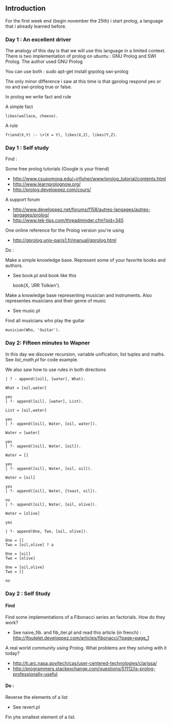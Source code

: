 ## Introduction

For the first week end (begin november the 25th) i start prolog, a language that i already learned before.

### Day 1 : An excellent driver

The analogy of this day is that we will use this language in a limited context. There is two implementation of prolog on ubuntu : GNU Prolog and SWI Prolog. The author used GNU Prolog

You can use both : sudo apt-get install grpolog swi-prolog

The only minor difference i saw at this time is that gprolog respond yes or no and swi-prolog true or false.

In prolog we write fact and rule

A simple fact

    likes(wallace, cheese).

A rule

    friend(X,Y) :- \+(X = Y), likes(X,Z), likes(Y,Z).

### Day 1 : Self study

Find :

Some free prolog tutorials (Google is your friend)

- http://www.csupomona.edu/~jrfisher/www/prolog_tutorial/contents.html
- http://www.learnprolognow.org/
- http://prolog.developpez.com/cours/

A support forum
- http://www.developpez.net/forums/f158/autres-langages/autres-langages/prolog/
- http://www.tek-tips.com/threadminder.cfm?pid=345

One online reference for the Prolog version you're using
- http://gprolog.univ-paris1.fr/manual/gprolog.html

Do :

Make a simple knowledge base. Represent some of your favorite books and authors.

- See book.pl and book like this

    book(X, 'JRR Tolkien').

Make a knowledge base representing musician and instruments. Also representes musicians and their genre of music

- See music.pl

Find all musicians who play the guitar

    musician(Who, 'Guitar').


### Day 2: Fifteen minutes to Wapner

In this day we discover recursion, variable unification, list tuples and maths. See *list_math.pl* for code example.

We also saw how to use rules in both directions

    | ? - append([oil], [water], What).

    What = [oil,water]

    yes
    | ?- append([oil], [water], List).

    List = [oil,water]

    yes
    | ?- append([oil], Water, [oil, water]).

    Water = [water]

    yes
    | ?- append([oil], Water, [oil]).

    Water = []

    yes
    | ?- append([oil], Water, [oil, oil]).

    Water = [oil]

    yes
    | ?- append([oil], Water, [toast, oil]).

    no
    | ?- append([oil], Water, [oil, olive]).

    Water = [olive]

    yes

    | ?- append(One, Two, [oil, olive]).

    One = []
    Two = [oil,olive] ? a

    One = [oil]
    Two = [olive]

    One = [oil,olive]
    Two = []

    no

### Day 2 : Self Study


#### Find

Find some implementations of a Fibonacci series an factorials. How do they work?

- See  naive_fib. and fib_iter.pl and read this article (in french) : http://jfoutelet.developpez.com/articles/fibonacci/?page=page_1

A real world community using Prolog. What problems are they solving with it today?

- http://ti.arc.nasa.gov/tech/cas/user-centered-technologies/clarissa/
- http://programmers.stackexchange.com/questions/51112/is-prolog-professionally-useful

#### Do :

Reverse the elements of a list

- See revert.pl

Fin yhe smallest element of a list.
